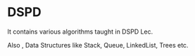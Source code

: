 # DSPD

It contains various algorithms taught in DSPD Lec. 

Also , Data Structures like Stack, Queue, LinkedList, Trees etc. 


